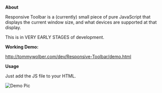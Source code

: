 **About**

Responsive Toolbar is a (currently) small piece of pure JavaScript that displays the 
current window size, and what devices are supported at that display. 

This is in VERY EARLY STAGES of development.

**Working Demo:**

http://tommywolber.com/dev/Responsive-Toolbar/demo.html

**Usage**

Just add the JS file to your HTML.

![Demo Pic](http://tommywolber.com/dev/Responsive-Toolbar/demo01.jpg)

